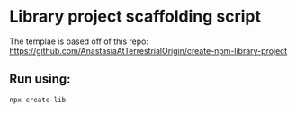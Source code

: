 # Library project scaffolding script

The templae is based off of this repo:
https://github.com/AnastasiaAtTerrestrialOrigin/create-npm-library-project

## Run using:

```bash
npx create-lib
```